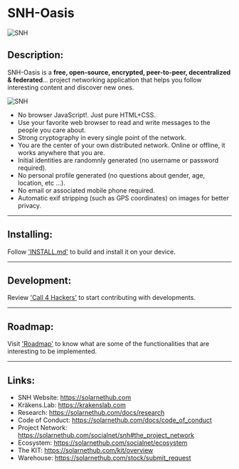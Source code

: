 # SNH-Oasis

  ![SNH](https://solarnethub.com/lib/tpl/dokuwiki/images/logo.png "SolarNET.HuB")

## Description:

SNH-Oasis is a **free, open-source, encrypted, peer-to-peer, decentralized & federated**... project networking application 
that helps you follow interesting content and discover new ones.

  ![SNH](https://solarnethub.com/_media/socialnet/snh-oasis_profile-2.png "SolarNET.HuB")

 +  No browser JavaScript!. Just pure HTML+CSS.
 +  Use your favorite web browser to read and write messages to the people you care about.
 +  Strong cryptography in every single point of the network.
 +  You are the center of your own distributed network. Online or offline, it works anywhere that you are.
 +  Initial identities are randomnly generated (no username or password required).
 +  No personal profile generated (no questions about gender, age, location, etc …).
 +  No email or associated mobile phone required.
 +  Automatic exif stripping (such as GPS coordinates) on images for better privacy.

----------

## Installing:

Follow ['INSTALL.md'](docs/install.md) to build and install it on your device.

----------

## Development:

Review ['Call 4 Hackers'](https://solarnethub.com/community/hackers) to start contributing with developments.

----------

## Roadmap:

Visit ['Roadmap'](https://solarnethub.com/socialnet/roadmap) to know what are some of the functionalities that are interesting to be implemented.

----------

## Links:

 + SNH Website: https://solarnethub.com
 + Kräkens.Lab: https://krakenslab.com
 + Research: https://solarnethub.com/docs/research
 + Code of Conduct: https://solarnethub.com/docs/code_of_conduct
 + Project Network: https://solarnethub.com/socialnet/snh#the_project_network
 + Ecosystem: https://solarnethub.com/socialnet/ecosystem
 + The KIT: https://solarnethub.com/kit/overview
 + Warehouse: https://solarnethub.com/stock/submit_request
